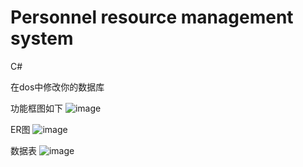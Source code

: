 # Personnel resource management system
 C#

在dos中修改你的数据库

功能框图如下
![image](https://user-images.githubusercontent.com/97433705/160056254-d481c229-f938-40e2-8029-5bde26f15fc1.png)

ER图
![image](https://user-images.githubusercontent.com/97433705/160056284-f03459b9-8905-498d-b559-ea8726f6dacb.png)


数据表
![image](https://user-images.githubusercontent.com/97433705/160056311-f2204d2b-5e86-46d4-bd53-5bff0d03518d.png)



